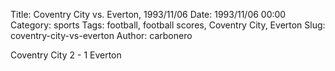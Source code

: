 Title: Coventry City vs. Everton, 1993/11/06
Date: 1993/11/06 00:00
Category: sports
Tags: football, football scores, Coventry City, Everton
Slug: coventry-city-vs-everton
Author: carbonero


Coventry City 2 - 1 Everton
